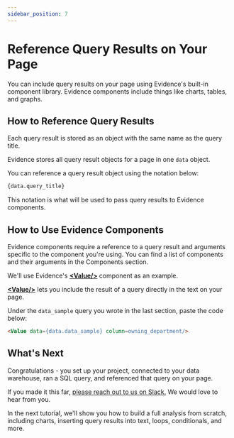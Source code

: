 ```yaml
---
sidebar_position: 7
---
```


# Reference Query Results on Your Page
You can include query results on your page using Evidence's built-in component library. Evidence components include things like charts, tables, and graphs. 

## How to Reference Query Results
Each query result is stored as an object with the same name as the query title. 

Evidence stores all query result objects for a page in one `data` object.

You can reference a query result object using the notation below:

```markdown
{data.query_title}
```

This notation is what will be used to pass query results to Evidence components.

## How to Use Evidence Components
Evidence components require a reference to a query result and arguments specific to the component you're using. You can find a list of components and their arguments in the Components section.

We'll use Evidence's [<span class="gradient">**&lt;Value/>**</span>](/components/text-components/value) component as an example. 

[<span class="gradient">**&lt;Value/>**</span>](/components/text-components/value) lets you include the result of a query directly in the text on your page.

Under the `data_sample` query you wrote in the last section, paste the code below:

```markdown
<Value data={data.data_sample} column=owning_department/>
```

## What's Next
Congratulations - you set up your project, connected to your data warehouse, ran a SQL query, and referenced that query on your page.

If you made it this far, [please reach out to us on Slack.](/community) We would love to hear from you.

In the next tutorial, we'll show you how to build a full analysis from scratch, including charts, inserting query results into text, loops, conditionals, and more.



